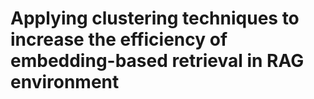 # Applying clustering techniques to increase the efficiency of embedding-based retrieval in RAG environment
